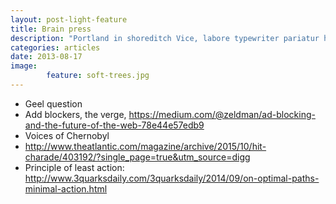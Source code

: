 ```yaml
---
layout: post-light-feature
title: Brain press
description: "Portland in shoreditch Vice, labore typewriter pariatur hoodie fap sartorial Austin. Pinterest literally occupy Schlitz forage."
categories: articles
date: 2013-08-17
image: 
        feature: soft-trees.jpg
---
```


* Geel question
* Add blockers, the verge, https://medium.com/@zeldman/ad-blocking-and-the-future-of-the-web-78e44e57edb9
* Voices of Chernobyl
* http://www.theatlantic.com/magazine/archive/2015/10/hit-charade/403192/?single_page=true&utm_source=digg
* Principle of least action: http://www.3quarksdaily.com/3quarksdaily/2014/09/on-optimal-paths-minimal-action.html

